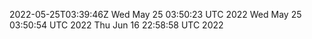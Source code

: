 2022-05-25T03:39:46Z
Wed May 25 03:50:23 UTC 2022
Wed May 25 03:50:54 UTC 2022
Thu Jun 16 22:58:58 UTC 2022
